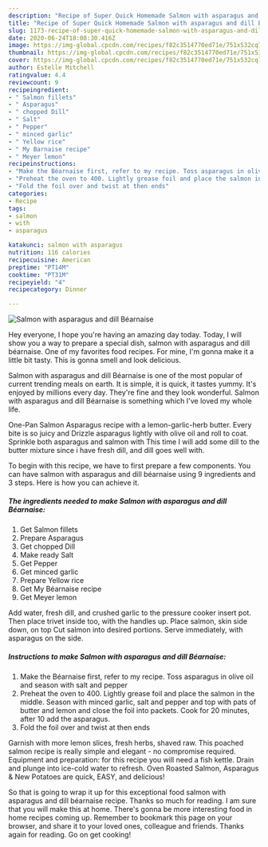 ```yaml
---
description: "Recipe of Super Quick Homemade Salmon with asparagus and dill Béarnaise"
title: "Recipe of Super Quick Homemade Salmon with asparagus and dill Béarnaise"
slug: 1173-recipe-of-super-quick-homemade-salmon-with-asparagus-and-dill-bearnaise
date: 2020-06-24T18:08:30.416Z
image: https://img-global.cpcdn.com/recipes/f82c3514770ed71e/751x532cq70/salmon-with-asparagus-and-dill-bearnaise-recipe-main-photo.jpg
thumbnail: https://img-global.cpcdn.com/recipes/f82c3514770ed71e/751x532cq70/salmon-with-asparagus-and-dill-bearnaise-recipe-main-photo.jpg
cover: https://img-global.cpcdn.com/recipes/f82c3514770ed71e/751x532cq70/salmon-with-asparagus-and-dill-bearnaise-recipe-main-photo.jpg
author: Estelle Mitchell
ratingvalue: 4.4
reviewcount: 9
recipeingredient:
- " Salmon fillets"
- " Asparagus"
- " chopped Dill"
- " Salt"
- " Pepper"
- " minced garlic"
- " Yellow rice"
- " My Barnaise recipe"
- " Meyer lemon"
recipeinstructions:
- "Make the Béarnaise first, refer to my recipe. Toss asparagus in olive oil and season with salt and pepper"
- "Preheat the oven to 400. Lightly grease foil and place the salmon in the middle. Season with minced garlic, salt and pepper and top with pats of butter and lemon and close the foil into packets. Cook for 20 minutes, after 10 add the asparagus."
- "Fold the foil over and twist at then ends"
categories:
- Recipe
tags:
- salmon
- with
- asparagus

katakunci: salmon with asparagus 
nutrition: 116 calories
recipecuisine: American
preptime: "PT14M"
cooktime: "PT31M"
recipeyield: "4"
recipecategory: Dinner

---
```



![Salmon with asparagus and dill Béarnaise](https://img-global.cpcdn.com/recipes/f82c3514770ed71e/751x532cq70/salmon-with-asparagus-and-dill-bearnaise-recipe-main-photo.jpg)

Hey everyone, I hope you're having an amazing day today. Today, I will show you a way to prepare a special dish, salmon with asparagus and dill béarnaise. One of my favorites food recipes. For mine, I'm gonna make it a little bit tasty. This is gonna smell and look delicious.

Salmon with asparagus and dill Béarnaise is one of the most popular of current trending meals on earth. It is simple, it is quick, it tastes yummy. It's enjoyed by millions every day. They're fine and they look wonderful. Salmon with asparagus and dill Béarnaise is something which I've loved my whole life.

One-Pan Salmon Asparagus recipe with a lemon-garlic-herb butter. Every bite is so juicy and Drizzle asparagus lightly with olive oil and roll to coat. Sprinkle both asparagus and salmon with This time I will add some dill to the butter mixture since i have fresh dill, and dill goes well with.


To begin with this recipe, we have to first prepare a few components. You can have salmon with asparagus and dill béarnaise using 9 ingredients and 3 steps. Here is how you can achieve it.

<!--inarticleads1-->

##### The ingredients needed to make Salmon with asparagus and dill Béarnaise:

1. Get  Salmon fillets
1. Prepare  Asparagus
1. Get  chopped Dill
1. Make ready  Salt
1. Get  Pepper
1. Get  minced garlic
1. Prepare  Yellow rice
1. Get  My Béarnaise recipe
1. Get  Meyer lemon


Add water, fresh dill, and crushed garlic to the pressure cooker insert pot. Then place trivet inside too, with the handles up. Place salmon, skin side down, on top Cut salmon into desired portions. Serve immediately, with asparagus on the side. 

<!--inarticleads2-->

##### Instructions to make Salmon with asparagus and dill Béarnaise:

1. Make the Béarnaise first, refer to my recipe. Toss asparagus in olive oil and season with salt and pepper
1. Preheat the oven to 400. Lightly grease foil and place the salmon in the middle. Season with minced garlic, salt and pepper and top with pats of butter and lemon and close the foil into packets. Cook for 20 minutes, after 10 add the asparagus.
1. Fold the foil over and twist at then ends


Garnish with more lemon slices, fresh herbs, shaved raw. This poached salmon recipe is really simple and elegant - no compromise required. Equipment and preparation: for this recipe you will need a fish kettle. Drain and plunge into ice-cold water to refresh. Oven Roasted Salmon, Asparagus &amp; New Potatoes are quick, EASY, and delicious! 

So that is going to wrap it up for this exceptional food salmon with asparagus and dill béarnaise recipe. Thanks so much for reading. I am sure that you will make this at home. There's gonna be more interesting food in home recipes coming up. Remember to bookmark this page on your browser, and share it to your loved ones, colleague and friends. Thanks again for reading. Go on get cooking!

